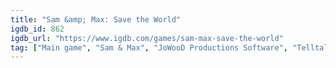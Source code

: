 ```yaml
---
title: "Sam &amp; Max: Save the World"
igdb_id: 862
igdb_url: "https://www.igdb.com/games/sam-max-save-the-world"
tag: ["Main game", "Sam & Max", "JoWooD Productions Software", "Telltale Games", "The Adventure Company", "Point-and-click", "Adventure", "Single player", "Third person", "Text", "Comedy", "Mystery"]
---
```


